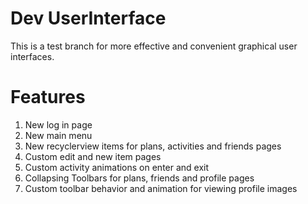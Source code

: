 # Dev UserInterface
This is a test branch for more effective and convenient graphical user interfaces.

# Features
1. New log in page
2. New main menu
3. New recyclerview items for plans, activities and friends pages
4. Custom edit and new item pages
5. Custom activity animations on enter and exit
6. Collapsing Toolbars for plans, friends and profile pages
7. Custom toolbar behavior and animation for viewing profile images
